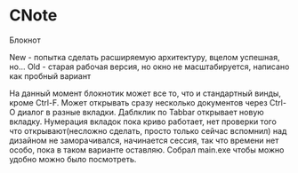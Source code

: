 # CNote
Блокнот

New - попытка сделать расширяемую архитектуру, вцелом успешная, но...
Old - старая рабочая версия, но окно не масштабируется, написано как пробный вариант

На данный момент блокнотик может все то, что и стандартный винды, кроме Ctrl-F. Может открывать сразу несколько документов через Ctrl-O диалог в разные вкладки. Даблклик по Tabbar открывает новую вкладку. Нумерация вкладок пока криво работает, нет проверки того что открывают(несложно сделать, просто только сейчас вспомнил) над дизайном не заморачивался, начинается сессия, так что времени нет особо, пока в таком варианте оставляю. Собрал main.exe чтобы можно удобно можно было посмотреть.
